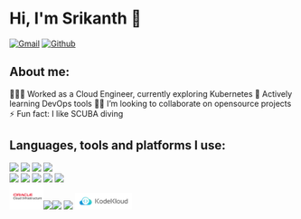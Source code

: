 # Hi, I'm Srikanth 👋

[![Gmail](https://img.shields.io/badge/Gmail-red?style=flat&logo=Gmail&logoColor=white)](https://mail.google.com/mail/?view=cm&to=srikanth.hustle@gmail.com) [![Github](https://img.shields.io/badge/Medium-black?style=flat&logo=Medium&logoColor=white)](https://medium.com/@srikanth.hustle)

## About me:
 👨🏻‍💻 Worked as a Cloud Engineer, currently exploring Kubernetes
 🌱 Actively learning DevOps tools
 👬🏻 I’m looking to collaborate on opensource projects
 ⚡ Fun fact: I like SCUBA diving

## Languages, tools and platforms I use:
<img width="12%" src="https://www.vectorlogo.zone/logos/python/python-ar21.svg">  <img width="6%" src="https://www.vectorlogo.zone/logos/javascript/javascript-icon.svg">  <img width="12%" src="https://www.vectorlogo.zone/logos/golang/golang-ar21.svg">  <img width="12%" src="https://www.vectorlogo.zone/logos/gnu_bash/gnu_bash-official.svg">
<br/>
<img width="6%" src="https://www.vectorlogo.zone/logos/jenkins/jenkins-icon.svg">  <img width="14%" src="https://www.vectorlogo.zone/logos/prometheusio/prometheusio-ar21.svg">  <img width="7%" src="https://www.vectorlogo.zone/logos/argoprojio/argoprojio-icon.svg">   <img width="8%" src="https://www.vectorlogo.zone/logos/docker/docker-icon.svg">    <img width="6%" src="https://www.vectorlogo.zone/logos/kubernetes/kubernetes-icon.svg">
<br/>
<img width="12%" src="logos/Oracle_Cloud_Infrastructure.svg"><img width="12%" src="https://www.vectorlogo.zone/logos/amazon_aws/amazon_aws-ar21.svg"><img width="12%" src="https://www.vectorlogo.zone/logos/google_cloud/google_cloud-ar21.svg">  <img width="12%" src="https://www.vectorlogo.zone/logos/microsoft_azure/microsoft_azure-ar21.svg">  <img width="20%" src="logos/kodekloud.svg">
